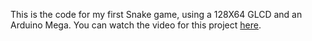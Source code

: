 This is the code for my first Snake game, using a 128X64 GLCD and an Arduino Mega.
You can watch the video for this project <a href='http://www.youtube.com'>here</a>.
